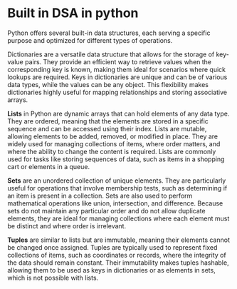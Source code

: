 # Built in DSA in python

Python offers several built-in data structures, each serving a specific purpose and optimized for different types of operations.

 Dictionaries  are a versatile data structure that allows for the storage of key-value pairs. They provide an efficient way to retrieve values when the corresponding key is known, making them ideal for scenarios where quick lookups are required. Keys in dictionaries are unique and can be of various data types, while the values can be any object. This flexibility makes dictionaries highly useful for mapping relationships and storing associative arrays.

**Lists** in Python are dynamic arrays that can hold elements of any data type. They are ordered, meaning that the elements are stored in a specific sequence and can be accessed using their index. Lists are mutable, allowing elements to be added, removed, or modified in place. They are widely used for managing collections of items, where order matters, and where the ability to change the content is required. Lists are commonly used for tasks like storing sequences of data, such as items in a shopping cart or elements in a queue.

**Sets** are an unordered collection of unique elements. They are particularly useful for operations that involve membership tests, such as determining if an item is present in a collection. Sets are also used to perform mathematical operations like union, intersection, and difference. Because sets do not maintain any particular order and do not allow duplicate elements, they are ideal for managing collections where each element must be distinct and where order is irrelevant.

**Tuples** are similar to lists but are immutable, meaning their elements cannot be changed once assigned. Tuples are typically used to represent fixed collections of items, such as coordinates or records, where the integrity of the data should remain constant. Their immutability makes tuples hashable, allowing them to be used as keys in dictionaries or as elements in sets, which is not possible with lists.
